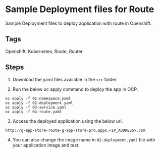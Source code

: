 # Sample Deployment files for Route

Sample Deployment files to deploy application with route in Openshift.

## Tags

Openshift, Kubernetes, Route, Router

## Steps

1. Download the yaml files available in the `src` folder

2. Run the below oc apply command to deploy the app in OCP.

```
oc apply -f 01-namespace.yaml
oc apply -f 02-deployment.yaml
oc apply -f 03-service.yaml
oc apply -f 04-route.yaml
```

3. Access the deployed application using the below url.

```
http://g-app-store-route-g-app-store-pro.apps.<IP_ADDRESS>.com
```

4. You can also change the image name in `02-deployment.yaml` file with your application image and test.